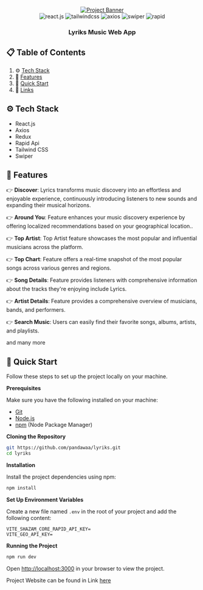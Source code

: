 <div align="center">
  <br />
    <a href="https://lyriks-kappa.vercel.app" target="_blank">
      <img src="https://github.com/pandawaa/lyriks/blob/main/src/assets/home-page-lyriks.png" alt="Project Banner">
    </a>
  <br />

  <div>
    <img src="https://img.shields.io/badge/-React_JS-black?style=for-the-badge&logoColor=white&logo=react&color=61DAFB" alt="react.js" />
    <img src="https://img.shields.io/badge/-Tailwind_CSS-black?style=for-the-badge&logoColor=white&logo=tailwindcss&color=06B6D4" alt="tailwindcss" />
    <img src="https://img.shields.io/badge/-Axios-black?style=for-the-badge&logoColor=blue&logo=axios&color=000000" alt="axios" />
    <img src="https://img.shields.io/badge/-Swiper-black?style=for-the-badge&logoColor=blue&logo=swiper&color=000000" alt="swiper" />
    <img src="https://img.shields.io/badge/-Rapid-black?style=for-the-badge&logoColor=blue&logo=rapid&color=F0F0F0" alt="rapid" />
  </div>

  <h3 align="center">Lyriks Music Web App</h3>

</div>

## 📋 <a name="table">Table of Contents</a>

1. ⚙️ [Tech Stack](#tech-stack)
2. 🔋 [Features](#features)
3. 🤸 [Quick Start](#quick-start)
4. 🔗 [Links](#links)

## <a name="tech-stack">⚙️ Tech Stack</a>

- React.js
- Axios
- Redux
- Rapid Api
- Tailwind CSS
- Swiper

## <a name="features">🔋 Features</a>

👉 **Discover**: Lyrics transforms music discovery into an effortless and enjoyable experience, continuously introducing listeners to new sounds and expanding their musical horizons.

👉 **Around You**: Feature enhances your music discovery experience by offering localized recommendations based on your geographical location..

👉 **Top Artist**: Top Artist feature showcases the most popular and influential musicians across the platform.

👉 **Top Chart**: Feature offers a real-time snapshot of the most popular songs across various genres and regions.

👉 **Song Details**: Feature provides listeners with comprehensive information about the tracks they're enjoying include Lyrics.

👉 **Artist Details**: Feature provides a comprehensive overview of musicians, bands, and performers.

👉 **Search Music**: Users can easily find their favorite songs, albums, artists, and playlists.

and many more

## <a name="quick-start">🤸 Quick Start</a>

Follow these steps to set up the project locally on your machine.

**Prerequisites**

Make sure you have the following installed on your machine:

- [Git](https://git-scm.com/)
- [Node.js](https://nodejs.org/en)
- [npm](https://www.npmjs.com/) (Node Package Manager)

**Cloning the Repository**

```bash
git https://github.com/pandawaa/lyriks.git
cd lyriks
```

**Installation**

Install the project dependencies using npm:

```bash
npm install
```

**Set Up Environment Variables**

Create a new file named `.env` in the root of your project and add the following content:

```env
VITE_SHAZAM_CORE_RAPID_API_KEY=
VITE_GEO_API_KEY=
```

**Running the Project**

```bash
npm run dev
```

Open [http://localhost:3000](http://localhost:3000) in your browser to view the project.

Project Website can be found in Link [here](https://lyriks-kappa.vercel.app)

